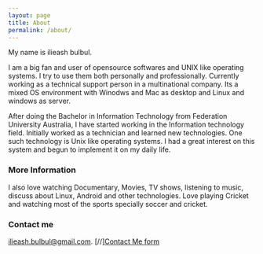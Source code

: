 ```yaml
---
layout: page
title: About
permalink: /about/
---
```

My name is ilieash bulbul.

I am a big fan and user of opensource softwares and UNIX like operating systems. I try to use them both personally and professionally. Currently working as a technical support person in a multinational company. Its a mixed OS environment with Winodws and Mac as desktop and Linux and windows as server.

After doing the Bachelor in Information Technology from Federation University Australia, I have started working in the Information technology field. Initially worked as a technician and learned new technologies. One such technology is Unix like operating systems. I had a great interest on this system and begun to implement it on my daily life.

### More Information

I also love watching Documentary, Movies, TV shows, listening to music, discuss about Linux, Android and other technologies. Love playing Cricket and watching most of the sports specially soccer and cricket.

### Contact me

[ilieash.bulbul@gmail.com](mailto:ilieash.bulbul).
[//][Contact Me form](/files/contact.html)
